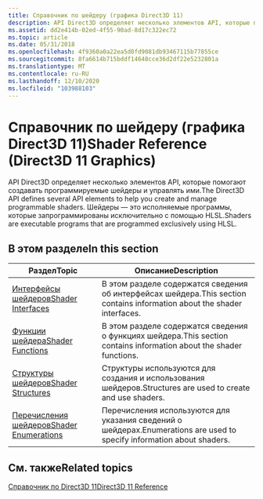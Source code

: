 ```yaml
---
title: Справочник по шейдеру (графика Direct3D 11)
description: API Direct3D определяет несколько элементов API, которые помогают создавать программируемые шейдеры и управлять ими. Шейдеры — это исполняемые программы, которые запрограммированы исключительно с помощью HLSL.
ms.assetid: dd2e414b-02ed-4f55-90ad-8d17c322ec72
ms.topic: article
ms.date: 05/31/2018
ms.openlocfilehash: 4f9360a0a22ea5d0fd9081db93467115b77855ce
ms.sourcegitcommit: 8fa6614b715bddf14648cce36d2df22e5232801a
ms.translationtype: MT
ms.contentlocale: ru-RU
ms.lasthandoff: 12/10/2020
ms.locfileid: "103988103"
---
```

# <a name="shader-reference-direct3d-11-graphics"></a><span data-ttu-id="4fa20-104">Справочник по шейдеру (графика Direct3D 11)</span><span class="sxs-lookup"><span data-stu-id="4fa20-104">Shader Reference (Direct3D 11 Graphics)</span></span>

<span data-ttu-id="4fa20-105">API Direct3D определяет несколько элементов API, которые помогают создавать программируемые шейдеры и управлять ими.</span><span class="sxs-lookup"><span data-stu-id="4fa20-105">The Direct3D API defines several API elements to help you create and manage programmable shaders.</span></span> <span data-ttu-id="4fa20-106">Шейдеры — это исполняемые программы, которые запрограммированы исключительно с помощью HLSL.</span><span class="sxs-lookup"><span data-stu-id="4fa20-106">Shaders are executable programs that are programmed exclusively using HLSL.</span></span>


## <a name="in-this-section"></a><span data-ttu-id="4fa20-107">В этом разделе</span><span class="sxs-lookup"><span data-stu-id="4fa20-107">In this section</span></span>



| <span data-ttu-id="4fa20-108">Раздел</span><span class="sxs-lookup"><span data-stu-id="4fa20-108">Topic</span></span>                                                                                | <span data-ttu-id="4fa20-109">Описание</span><span class="sxs-lookup"><span data-stu-id="4fa20-109">Description</span></span>                                                               |
|--------------------------------------------------------------------------------------|---------------------------------------------------------------------------|
| [<span data-ttu-id="4fa20-110">Интерфейсы шейдеров</span><span class="sxs-lookup"><span data-stu-id="4fa20-110">Shader Interfaces</span></span>](d3d11-graphics-reference-d3d11-shader-interfaces.md)<br/> | <span data-ttu-id="4fa20-111">В этом разделе содержатся сведения об интерфейсах шейдера.</span><span class="sxs-lookup"><span data-stu-id="4fa20-111">This section contains information about the shader interfaces.</span></span><br/> |
| [<span data-ttu-id="4fa20-112">Функции шейдера</span><span class="sxs-lookup"><span data-stu-id="4fa20-112">Shader Functions</span></span>](d3d11-graphics-reference-shader-functions.md)<br/>         | <span data-ttu-id="4fa20-113">В этом разделе содержатся сведения о функциях шейдера.</span><span class="sxs-lookup"><span data-stu-id="4fa20-113">This section contains information about the shader functions.</span></span><br/>  |
| [<span data-ttu-id="4fa20-114">Структуры шейдеров</span><span class="sxs-lookup"><span data-stu-id="4fa20-114">Shader Structures</span></span>](d3d11-graphics-reference-shader-structures.md)<br/>       | <span data-ttu-id="4fa20-115">Структуры используются для создания и использования шейдеров.</span><span class="sxs-lookup"><span data-stu-id="4fa20-115">Structures are used to create and use shaders.</span></span><br/>                 |
| [<span data-ttu-id="4fa20-116">Перечисления шейдеров</span><span class="sxs-lookup"><span data-stu-id="4fa20-116">Shader Enumerations</span></span>](d3d11-graphics-reference-shader-enums.md)<br/>          | <span data-ttu-id="4fa20-117">Перечисления используются для указания сведений о шейдерах.</span><span class="sxs-lookup"><span data-stu-id="4fa20-117">Enumerations are used to specify information about shaders.</span></span><br/>    |



 

## <a name="related-topics"></a><span data-ttu-id="4fa20-118">См. также</span><span class="sxs-lookup"><span data-stu-id="4fa20-118">Related topics</span></span>

<dl> <dt>

[<span data-ttu-id="4fa20-119">Справочник по Direct3D 11</span><span class="sxs-lookup"><span data-stu-id="4fa20-119">Direct3D 11 Reference</span></span>](d3d11-graphics-reference.md)
</dt> </dl>

 

 





